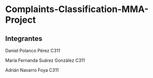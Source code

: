 # Complaints-Classification-MMA-Project
## Integrantes 

Daniel Polanco Pérez C311

María Fernanda Suárez González C311

Adrián Navarro Foya C311
